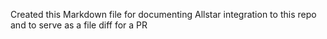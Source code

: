 <!-- markdownlint-disable-next-line MD041 -->
Created this Markdown file for documenting Allstar integration to this repo and to serve as a file diff for a PR 
